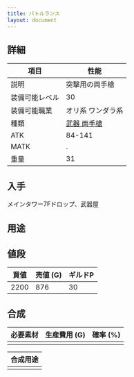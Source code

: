 ```yaml
---
title: バトルランス
layout: document
---
```

## 詳細


|項目|性能|
|---|---|
|説明|突撃用の両手槍|
|装備可能レベル|30|
|装備可能職業|オリ系 ワンダラ系|
|種類|[武器 両手槍](武器(両手槍))|
|ATK|84-141|
|MATK|.|
|重量|31|

## 入手

メインタワー7Fドロップ、武器屋

## 用途


## 値段


|買値|売値 (G)|ギルドP|
|---|---|---|
|2200|876|30|
	

## 合成


|必要素材|生産費用 (G)|確率 (%)|
|---|---|---|
||||


|合成用途|
|---|
||